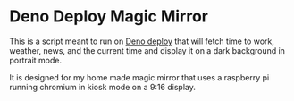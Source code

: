 # Deno Deploy Magic Mirror
This is a script meant to run on [Deno deploy](https://deno.com/deploy) that will fetch time to work, weather, news, and the current time and display it on a dark background in portrait mode.

It is designed for my home made magic mirror that uses a raspberry pi running chromium in kiosk mode on a 9:16 display.
